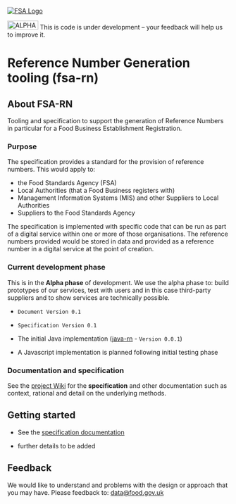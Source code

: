 <a href="http://data.food.gov.uk/codes/ui/assets/images/logo.png"><img src="http://data.food.gov.uk/codes/ui/assets/images/logo.png" alt="FSA Logo" border="0" /></a>

<a href="images/alpha-banner.png"><img src="images/alpha-banner.png"
alt="ALPHA" width="70" height="20" border="0" /></a>  This is code is under development – your feedback will help us to improve it.

# Reference Number Generation tooling (fsa-rn)

## About FSA-RN
Tooling and specification to support the generation of Reference Numbers in particular for a Food Business Establishment Registration.

### Purpose
The specification provides a standard for the provision of reference numbers.  This would apply to:
- the Food Standards Agency (FSA)
- Local Authorities (that a Food Business registers with)
- Management Information Systems (MIS) and other Suppliers to Local Authorities  
- Suppliers to the Food Standards Agency

The specification is implemented with specific code that can be run as part of a digital service within one or more of those organisations. The reference numbers provided would be stored in data and provided as a reference number in a digital service at the point of creation.   

### Current development phase
This is in the **Alpha phase** of development.  We use the alpha phase to: build prototypes of our services, test with users and in this case third-party suppliers and to show services are technically possible.

- `Document Version 0.1` <BR/>
- `Specification Version 0.1` <BR/>

- The initial Java implementation ([java-rn](java-rn) - `Version 0.0.1`)
- A Javascript implementation is planned following initial testing phase

### Documentation and specification
See the [project Wiki](https://github.com/FoodStandardsAgency/fsa-rn/wiki) for the **specification** and other documentation such as context, rational and detail on the underlying methods.


## Getting started
- See the [specification documentation](https://github.com/FoodStandardsAgency/fsa-rn/wiki)

- further details to be added




## Feedback
We would like to understand and problems with the design or approach that you may have.  Please feedback to: [data@food.gov.uk](mailto:data@food.gov.uk)
